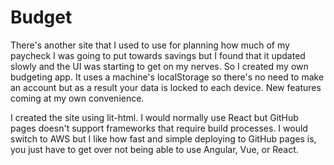 # Budget

There's another site that I used to use for planning how much of my paycheck I was going to put towards savings but I found that it updated slowly and the UI was starting to get on my nerves. So I created my own budgeting app. It uses a machine's localStorage so there's no need to make an account but as a result your data is locked to each device. New features coming at my own convenience.

I created the site using lit-html. I would normally use React but GitHub pages doesn't support frameworks that require build processes. I would switch to AWS but I like how fast and simple deploying to GitHub pages is, you just have to get over not being able to use Angular, Vue, or React.
